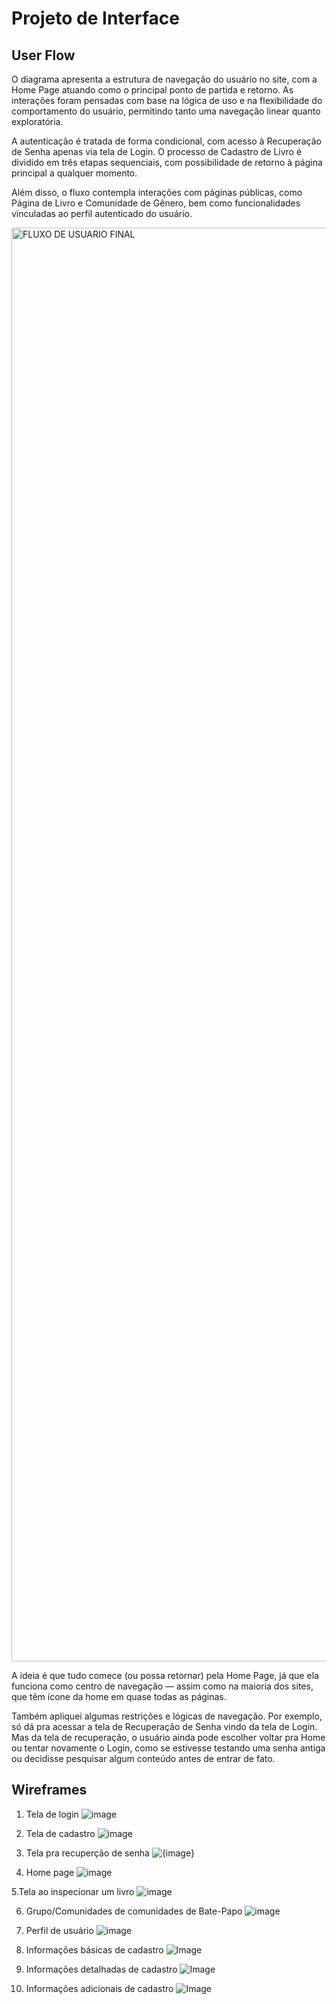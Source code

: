 
# Projeto de Interface

## User Flow

O diagrama apresenta a estrutura de navegação do usuário no site, com a Home Page atuando como o principal ponto de partida e retorno. As interações foram pensadas com base na lógica de uso e na flexibilidade do comportamento do usuário, permitindo tanto uma navegação linear quanto exploratória.

A autenticação é tratada de forma condicional, com acesso à Recuperação de Senha apenas via tela de Login. O processo de Cadastro de Livro é dividido em três etapas sequenciais, com possibilidade de retorno à página principal a qualquer momento.

Além disso, o fluxo contempla interações com páginas públicas, como Página de Livro e Comunidade de Gênero, bem como funcionalidades vinculadas ao perfil autenticado do usuário.

<img width="2294" alt="FLUXO DE USUARIO FINAL" src="https://github.com/user-attachments/assets/f7ec812e-2223-4e8e-8e7a-4f20a96dc3a4" />

A ideia é que tudo comece (ou possa retornar) pela Home Page, já que ela funciona como centro de navegação — assim como na maioria dos sites, que têm ícone da home em quase todas as páginas.

Também apliquei algumas restrições e lógicas de navegação. Por exemplo, só dá pra acessar a tela de Recuperação de Senha vindo da tela de Login. Mas da tela de recuperação, o usuário ainda pode escolher voltar pra Home ou tentar novamente o Login, como se estivesse testando uma senha antiga ou decidisse pesquisar algum conteúdo antes de entrar de fato.

## Wireframes
1. Tela de login
![image](https://github.com/user-attachments/assets/19c8e3d1-eb48-4e97-9399-aec5327174f7)

2. Tela de cadastro
![image](https://github.com/user-attachments/assets/d55045b7-cae0-454c-be12-97972968f2c2)

3. Tela pra recuperção de senha
![{image}](https://github.com/user-attachments/assets/314e338c-9199-4fea-9452-c6f11578d16e)

4. Home page
![image](https://github.com/user-attachments/assets/24ed634d-af3c-4099-bb96-73971f787e57)

5.Tela ao inspecionar um livro
![image](https://github.com/user-attachments/assets/54414f4f-6ace-44f3-ad22-00b56ca013bb)

6. Grupo/Comunidades de comunidades de Bate-Papo
![image](https://github.com/user-attachments/assets/2f2f50a8-1608-439d-859a-c29cdb6bcdea)

7. Perfil de usuário
![image](https://github.com/user-attachments/assets/80a1d8e0-5e88-4281-bac2-231d2f2852d6)

8. Informações básicas de cadastro
![Image](https://github.com/user-attachments/assets/e2f98c8e-2917-4211-af13-f32ef3b3c59c)

9. Informações detalhadas de cadastro
![Image](https://github.com/user-attachments/assets/0882d9b2-1a57-49ad-a2e6-ced7bf6eb028)

10. Informações adicionais de cadastro
![Image](https://github.com/user-attachments/assets/b1b904a1-54d6-4aa4-ac9b-df67de87cb6e)



 


